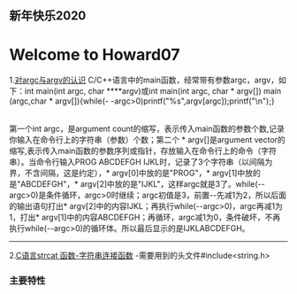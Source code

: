 ## 新年快乐2020
# Welcome to Howard07 #

1.[对argc与argv的认识](https://blog.csdn.net/u014106566/article/details/84141718)
C/C++语言中的main函数，经常带有参数argc，argv，如下：int main(int argc, char ****argv)或int main(int argc, char * argv[])
main (argc,char * argv[]){while(- -argc>0)printf("%s",argv[argc]);printf("\n");}

<br>第一个int argc，是argument count的缩写，表示传入main函数的参数个数,记录你输入在命令行上的字符串（参数）个数；第二个 * argv[]是argument vector的缩写,表示传入main函数的参数序列或指针，存放输入在命令行上的命令（字符串）。当命令行输入PROG ABCDEFGH  IJKL时，记录了3个字符串（以间隔为界，不含间隔，这是约定），* argv[0]中放的是"PROG"，* argv[1]中放的是"ABCDEFGH"，* argv[2]中放的是"IJKL"，这样argc就是3了。while(--argc>0)是条件循环，argc>0时继续；argc初值是3，前置--先减1为2，所以后面的输出语句打出* argv[2]中的内容IJKL；再执行while(--argc>0)，argc再减1为1，打出* argv[1]中的内容ABCDEFGH；再循环，argc减1为0，条件破坏，不再执行while(--argc>0)的循环体。所以最后显示的是IJKLABCDEFGH。

----------
2.[C语言strcat 函数-字符串连接函数]()
-需要用到的头文件#include<string.h>

### 主要特性



